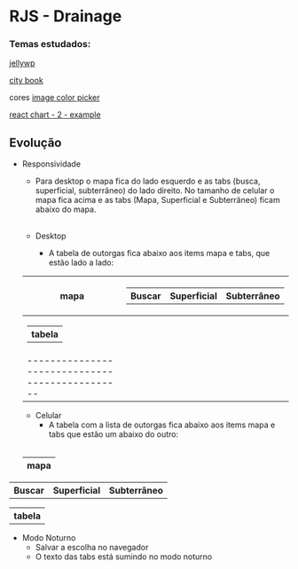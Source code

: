 # RJS - Drainage

### Temas estudados: 
[jellywp](https://jellywp.com/wp/wesper6/home-page-3/#)

[city book](http://preview.themeforest.net/item/citybook-directory-listing-template/full_screen_preview/21360333)

cores
[image color picker](https://imagecolorpicker.com/)

[react chart - 2 - example](https://codesandbox.io/s/vlhbl?file=/src/components/CustomCharts.js:424-425)

## Evolução
- Responsividade

  - Para desktop o mapa fica do lado esquerdo e as tabs (busca, superficial, subterrâneo) do lado direito. No tamanho de celular o mapa fica acima e as tabs (Mapa, Superficial e Subterrâneo) ficam abaixo do mapa. <br><br>
  
  - Desktop
    - A tabela de outorgas fica abaixo aos items mapa e tabs, que estão lado a lado:
  
  |mapa |<table><tr><th>Buscar</th><th>Superficial</th><th>Subterrâneo</th></tr></table>|
  | ------ | --------------------------------------|
  | <table><tr ><th colspan="2">tabela</th></tr></table>    |
  | -----------------------------------------------|
  
  - Celular
    - A tabela com a lista de outorgas fica abaixo aos items mapa e tabs que estão um abaixo do outro: <br><br>
    
  | mapa |
  |----- |

<table><tr><th>Buscar</th><th>Superficial</th><th>Subterrâneo</th></tr></table>   

<table><tr><th>tabela</th></tr></table> 
  

- Modo Noturno
    - Salvar a escolha no navegador
    - O texto das tabs está sumindo no modo noturno


